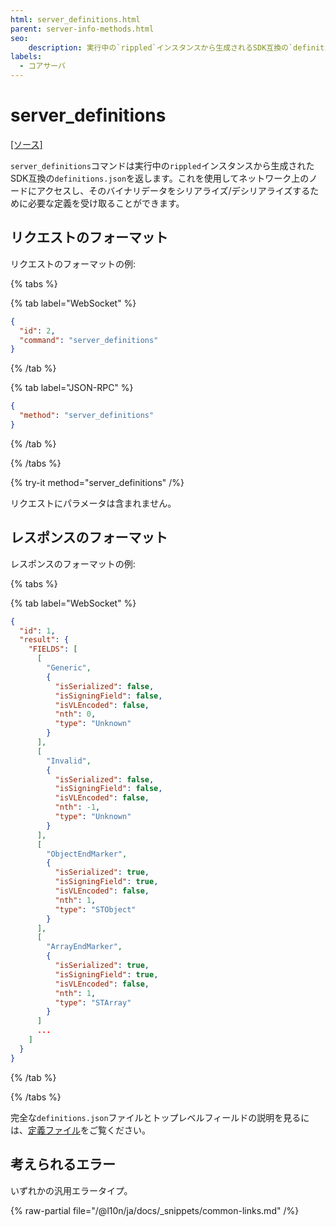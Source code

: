 ```yaml
---
html: server_definitions.html
parent: server-info-methods.html
seo:
    description: 実行中の`rippled`インスタンスから生成されるSDK互換の`definitions.json`を取得します。
labels:
  - コアサーバ
---
```

# server_definitions

[[ソース]](https://github.com/XRPLF/rippled/blob/master/src/ripple/rpc/handlers/ServerInfo.cpp#L43 "ソース")

`server_definitions`コマンドは実行中の`rippled`インスタンスから生成されたSDK互換の`definitions.json`を返します。これを使用してネットワーク上のノードにアクセスし、そのバイナリデータをシリアライズ/デシリアライズするために必要な定義を受け取ることができます。


## リクエストのフォーマット
リクエストのフォーマットの例:

{% tabs %}

{% tab label="WebSocket" %}
```json
{
  "id": 2,
  "command": "server_definitions"
}
```
{% /tab %}

{% tab label="JSON-RPC" %}
```json
{
  "method": "server_definitions"
}
```
{% /tab %}

{% /tabs %}

{% try-it method="server_definitions" /%}

リクエストにパラメータは含まれません。


## レスポンスのフォーマット

レスポンスのフォーマットの例:

{% tabs %}

{% tab label="WebSocket" %}
```json
{
  "id": 1,
  "result": {
    "FIELDS": [
      [
        "Generic",
        {
          "isSerialized": false,
          "isSigningField": false,
          "isVLEncoded": false,
          "nth": 0,
          "type": "Unknown"
        }
      ],
      [
        "Invalid",
        {
          "isSerialized": false,
          "isSigningField": false,
          "isVLEncoded": false,
          "nth": -1,
          "type": "Unknown"
        }
      ],
      [
        "ObjectEndMarker",
        {
          "isSerialized": true,
          "isSigningField": true,
          "isVLEncoded": false,
          "nth": 1,
          "type": "STObject"
        }
      ],
      [
        "ArrayEndMarker",
        {
          "isSerialized": true,
          "isSigningField": true,
          "isVLEncoded": false,
          "nth": 1,
          "type": "STArray"
        }
      ]
      ...
    ]
  }
}
```
{% /tab %}

{% /tabs %}

完全な`definitions.json`ファイルとトップレベルフィールドの説明を見るには、[定義ファイル](../../../protocol/binary-format.md#定義ファイル)をご覧ください。


## 考えられるエラー

いずれかの汎用エラータイプ。

{% raw-partial file="/@l10n/ja/docs/_snippets/common-links.md" /%}
